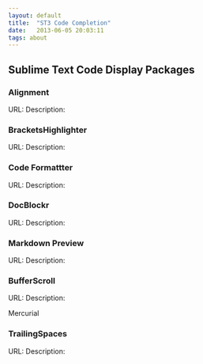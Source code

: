 ```yaml
---
layout: default
title:  "ST3 Code Completion"
date:   2013-06-05 20:03:11
tags: about
---
```

## Sublime Text Code Display Packages


### Alignment
URL: 
Description:

### BracketsHighlighter
URL: 
Description:

### Code Formattter
URL: 
Description:

### DocBlockr
URL: 
Description:

### Markdown Preview
URL: 
Description:

### BufferScroll
URL: 
Description:

Mercurial

### TrailingSpaces
URL: 
Description:

